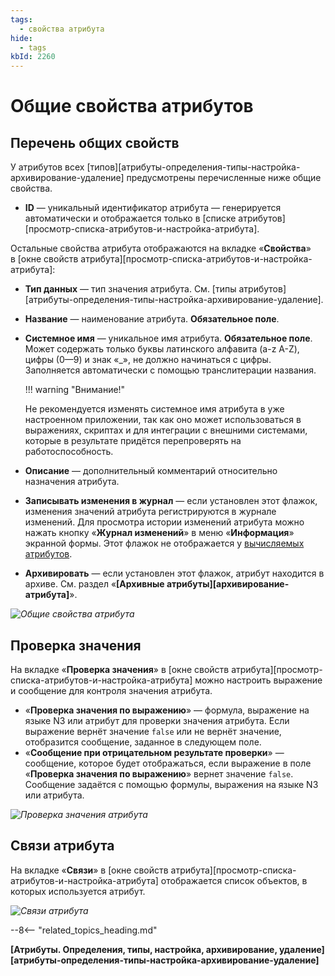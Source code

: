```yaml
---
tags:
  - свойства атрибута
hide:
  - tags
kbId: 2260
---
```


# Общие свойства атрибутов

## Перечень общих свойств

У атрибутов всех [типов][атрибуты-определения-типы-настройка-архивирование-удаление] предусмотрены перечисленные ниже общие свойства.

- **ID** — уникальный идентификатор атрибута — генерируется автоматически и отображается только в [списке атрибутов][просмотр-списка-атрибутов-и-настройка-атрибута].

Остальные свойства атрибута отображаются на вкладке «**Свойства**» в [окне свойств атрибута][просмотр-списка-атрибутов-и-настройка-атрибута]:

- **Тип данных** — тип значения атрибута. См. [типы атрибутов][атрибуты-определения-типы-настройка-архивирование-удаление].
- **Название** — наименование атрибута. **Обязательное поле**.
- **Системное имя** — уникальное имя атрибута. **Обязательное поле**. Может содержать только буквы латинского алфавита (a-z A-Z), цифры (0—9) и знак «_», не должно начинаться с цифры. Заполняется автоматически с помощью транслитерации названия.

  !!! warning "Внимание!"
    
    Не рекомендуется изменять системное имя атрибута в уже настроенном приложении, так как оно может использоваться в выражениях, скриптах и для интеграции с внешними системами, которые в результате придётся перепроверять на работоспособность.

- **Описание** — дополнительный комментарий относительно назначения атрибута.
- **Записывать изменения в журнал** — если установлен этот флажок, изменения значений атрибута регистрируются в журнале изменений. Для просмотра истории изменений атрибута можно нажать кнопку «**Журнал изменений**» в меню «**Информация**» экранной формы. Этот флажок не отображается у [вычисляемых атрибутов](calculated_attribute.md).
- **Архивировать** — если установлен этот флажок, атрибут находится в архиве. См. раздел «**[Архивные атрибуты][архивирование-атрибута]**».

_![Общие свойства атрибута](attribute_common_properties.png)_

## Проверка значения

На вкладке «**Проверка значения**» в [окне свойств атрибута][просмотр-списка-атрибутов-и-настройка-атрибута] можно настроить выражение и сообщение для контроля значения атрибута.

- «**Проверка значения по выражению**» — формула, выражение на языке N3 или атрибут для проверки значения атрибута. Если выражение вернёт значение `false` или не вернёт значение, отобразится сообщение, заданное в следующем поле.
- «**Сообщение при отрицательном результате проверки**» — сообщение, которое будет отображаться, если выражение в поле «**Проверка значения по выражению**» вернет значение `false`. Сообщение задаётся с помощью формулы, выражения на языке N3 или атрибута.

_![Проверка значения атрибута](attribute_common_properties_validate_value.png)_

## Связи атрибута

На вкладке «**Связи**» в [окне свойств атрибута][просмотр-списка-атрибутов-и-настройка-атрибута] отображается список объектов, в которых используется атрибут.

_![Связи атрибута](attribute_common_properties_relations.png)_

--8<-- "related_topics_heading.md"

**[Атрибуты. Определения, типы, настройка, архивирование, удаление][атрибуты-определения-типы-настройка-архивирование-удаление]**
